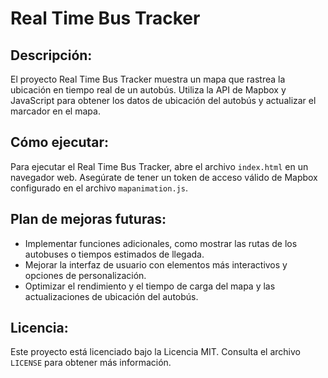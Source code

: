 # Real Time Bus Tracker

## Descripción:
El proyecto Real Time Bus Tracker muestra un mapa que rastrea la ubicación en tiempo real de un autobús. Utiliza la API de Mapbox y JavaScript para obtener los datos de ubicación del autobús y actualizar el marcador en el mapa.

## Cómo ejecutar:
Para ejecutar el Real Time Bus Tracker, abre el archivo `index.html` en un navegador web. Asegúrate de tener un token de acceso válido de Mapbox configurado en el archivo `mapanimation.js`.

## Plan de mejoras futuras:
- Implementar funciones adicionales, como mostrar las rutas de los autobuses o tiempos estimados de llegada.
- Mejorar la interfaz de usuario con elementos más interactivos y opciones de personalización.
- Optimizar el rendimiento y el tiempo de carga del mapa y las actualizaciones de ubicación del autobús.

## Licencia:
Este proyecto está licenciado bajo la Licencia MIT. Consulta el archivo `LICENSE` para obtener más información.
